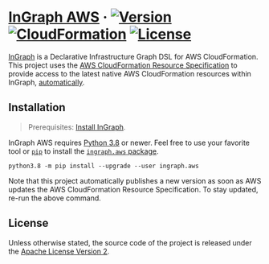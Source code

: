 # [InGraph AWS][github] &middot; [![Version][badge-version]][version] [![CloudFormation][badge-cfn]][specs] [![License][badge-license]][license]

[InGraph][ingraph] is a Declarative Infrastructure Graph DSL for AWS
CloudFormation. This project uses the [AWS CloudFormation Resource
Specification][specs] to provide access to the latest native AWS
CloudFormation resources within InGraph, [automatically][actions].

## Installation

> Prerequisites: [Install InGraph][ingraph-install].

InGraph AWS requires [Python 3.8][python] or newer. Feel free to use
your favorite tool or [`pip`][pip] to install the [`ingraph.aws`
package][version].

```
python3.8 -m pip install --upgrade --user ingraph.aws
```

Note that this project automatically publishes a new version as soon as
AWS updates the AWS CloudFormation Resource Specification. To stay
updated, re-run the above command.

## License

Unless otherwise stated, the source code of the project is released
under the [Apache License Version 2][apachev2].

[github]: https://github.com/lifadev/ingraph-aws
[badge-version]: https://img.shields.io/badge/version-0.0.3-blue?style=flat-square
[version]: https://pypi.org/project/ingraph.aws/0.0.3/
[specs]: https://docs.aws.amazon.com/AWSCloudFormation/latest/UserGuide/cfn-resource-specification.html
[badge-cfn]: https://img.shields.io/badge/cloudformation-13.0.0-blue?style=flat-square
[badge-license]: https://img.shields.io/badge/license-Apache2-blue?style=flat-square
[license]: https://github.com/lifadev/ingraph-aws#license
[ingraph]: https://lifa.dev/ingraph
[ingraph-install]: https://github.com/lifadev/ingraph/blob/master/README.md#installation
[actions]: https://github.com/lifadev/ingraph-aws/actions
[python]: https://www.python.org/downloads/
[pip]: https://pip.pypa.io/en/stable/
[apachev2]: http://www.apache.org/licenses/LICENSE-2.0.txt
